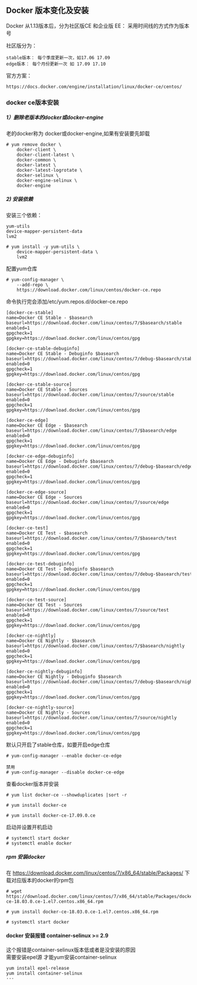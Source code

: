 ## Docker 版本变化及安装 ##

Docker 从1.13版本后，分为社区版CE 和企业版 EE： 采用时间线的方式作为版本号

社区版分为：

    stable版本： 每个季度更新一次，如17.06 17.09
    edge版本： 每个月份更新一次 如 17.09 17.10

官方方案：

    https://docs.docker.com/engine/installation/linux/docker-ce/centos/

### docker ce版本安装 ###
##### 1）删除老版本的docker或docker-engine  ####
老的docker称为 docker或docker-engine,如果有安装要先卸载
```shell
# yum remove docker \
    docker-client \
    docker-client-latest \
    docker-common \
    docker-latest \
    docker-latest-logrotate \
    docker-selinux \
    docker-engine-selinux \
    docker-engine
```
##### 2) 安装依赖 #####
安装三个依赖：

    yum-utils
    device-mapper-persistent-data
    lvm2
```shell
# yum install -y yum-utils \
    device-mapper-persistent-data \
    lvm2
```
配置yum仓库
```shell
# yum-config-manager \
    --add-repo \
    https://download.docker.com/linux/centos/docker-ce.repo
```
命令执行完会添加/etc/yum.repos.d/docker-ce.repo
```repo
[docker-ce-stable]
name=Docker CE Stable - $basearch
baseurl=https://download.docker.com/linux/centos/7/$basearch/stable
enabled=1
gpgcheck=1
gpgkey=https://download.docker.com/linux/centos/gpg

[docker-ce-stable-debuginfo]
name=Docker CE Stable - Debuginfo $basearch
baseurl=https://download.docker.com/linux/centos/7/debug-$basearch/stable
enabled=0
gpgcheck=1
gpgkey=https://download.docker.com/linux/centos/gpg

[docker-ce-stable-source]
name=Docker CE Stable - Sources
baseurl=https://download.docker.com/linux/centos/7/source/stable
enabled=0
gpgcheck=1
gpgkey=https://download.docker.com/linux/centos/gpg

[docker-ce-edge]
name=Docker CE Edge - $basearch
baseurl=https://download.docker.com/linux/centos/7/$basearch/edge
enabled=0
gpgcheck=1
gpgkey=https://download.docker.com/linux/centos/gpg

[docker-ce-edge-debuginfo]
name=Docker CE Edge - Debuginfo $basearch
baseurl=https://download.docker.com/linux/centos/7/debug-$basearch/edge
enabled=0
gpgcheck=1
gpgkey=https://download.docker.com/linux/centos/gpg

[docker-ce-edge-source]
name=Docker CE Edge - Sources
baseurl=https://download.docker.com/linux/centos/7/source/edge
enabled=0
gpgcheck=1
gpgkey=https://download.docker.com/linux/centos/gpg

[docker-ce-test]
name=Docker CE Test - $basearch
baseurl=https://download.docker.com/linux/centos/7/$basearch/test
enabled=0
gpgcheck=1
gpgkey=https://download.docker.com/linux/centos/gpg

[docker-ce-test-debuginfo]
name=Docker CE Test - Debuginfo $basearch
baseurl=https://download.docker.com/linux/centos/7/debug-$basearch/test
enabled=0
gpgcheck=1
gpgkey=https://download.docker.com/linux/centos/gpg

[docker-ce-test-source]
name=Docker CE Test - Sources
baseurl=https://download.docker.com/linux/centos/7/source/test
enabled=0
gpgcheck=1
gpgkey=https://download.docker.com/linux/centos/gpg

[docker-ce-nightly]
name=Docker CE Nightly - $basearch
baseurl=https://download.docker.com/linux/centos/7/$basearch/nightly
enabled=0
gpgcheck=1
gpgkey=https://download.docker.com/linux/centos/gpg

[docker-ce-nightly-debuginfo]
name=Docker CE Nightly - Debuginfo $basearch
baseurl=https://download.docker.com/linux/centos/7/debug-$basearch/nightly
enabled=0
gpgcheck=1
gpgkey=https://download.docker.com/linux/centos/gpg

[docker-ce-nightly-source]
name=Docker CE Nightly - Sources
baseurl=https://download.docker.com/linux/centos/7/source/nightly
enabled=0
gpgcheck=1
gpgkey=https://download.docker.com/linux/centos/gpg

```
默认只开启了stable仓库，如要开启edge仓库
``` shell
# yum-config-manager --enable docker-ce-edge

禁用
# yum-config-manager --disable docker-ce-edge
```

查看docker版本并安装
``` shell
# yum list docker-ce --showduplicates |sort -r

# yum install docker-ce

# yum install docker-ce-17.09.0.ce
```

启动并设置开机启动
```shell
# systemctl start docker
# systemctl enable docker
```

##### rpm 安装docker #####
在  https://download.docker.com/linux/centos/7/x86_64/stable/Packages/ 下载对应版本的docker的rpm包
``` shell
# wget https://download.docker.com/linux/centos/7/x86_64/stable/Packages/docker-ce-18.03.0.ce-1.el7.centos.x86_64.rpm

# yum install docker-ce-18.03.0.ce-1.el7.centos.x86_64.rpm

# systemctl start docker
```

#### docker 安装报错 container-selinux >= 2.9
这个报错是container-selinux版本低或者是没安装的原因   
需要安装epel源 才能yum安装container-selinux   

``` shell 
yum install epel-release
yum install container-selinux
···


